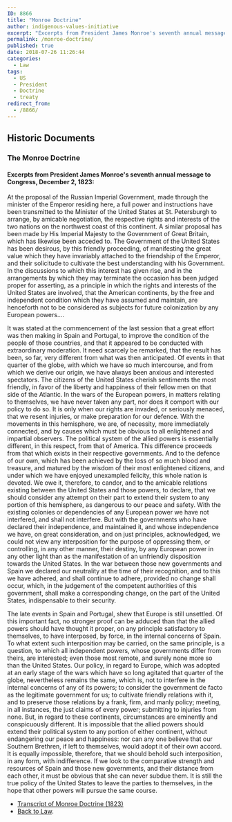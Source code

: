 ```yaml
---
ID: 8866
title: "Monroe Doctrine"
author: indigenous-values-initiative
excerpt: "Excerpts from President James Monroe's seventh annual message to Congress, December 2, 1823."
permalink: /monroe-doctrine/
published: true
date: 2018-07-26 11:26:44
categories:
  - Law
tags:
  - US
  - President
  - Doctrine
  - treaty
redirect_from:
  - /8866/
---
```

## Historic Documents
### The Monroe Doctrine

#### Excerpts from President James Monroe's seventh annual message to Congress, December 2, 1823:
At the proposal of the Russian Imperial Government, made through the minister of the Emperor residing here, a full power and instructions have been transmitted to the Minister of the United States at St. Petersburgh to arrange, by amicable negotiation, the respective rights and interests of the two nations on the northwest coast of this continent. A similar proposal has been made by His Imperial Majesty to the Government of Great Britain, which has likewise been acceded to. The Government of the United States has been desirous, by this friendly proceeding, of manifesting the great value which they have invariably attached to the friendship of the Emperor, and their solicitude to cultivate the best understanding with his Government. In the discussions to which this interest has given rise, and in the arrangements by which they may terminate the occasion has been judged proper for asserting, as a principle in which the rights and interests of the United States are involved, that the American continents, by the free and independent condition which they have assumed and maintain, are henceforth not to be considered as subjects for future colonization by any European powers....

It was stated at the commencement of the last session that a great effort was then making in Spain and Portugal, to improve the condition of the people of those countries, and that it appeared to be conducted with extraordinary moderation. It need scarcely be remarked, that the result has been, so far, very different from what was then anticipated. Of events in that quarter of the globe, with which we have so much intercourse, and from which we derive our origin, we have always been anxious and interested spectators. The citizens of the United States cherish sentiments the most friendly, in favor of the liberty and happiness of their fellow men on that side of the Atlantic. In the wars of the European powers, in matters relating to themselves, we have never taken any part, nor does it comport with our policy to do so. It is only when our rights are invaded, or seriously menaced, that we resent injuries, or make preparation for our defence. With the movements in this hemisphere, we are, of necessity, more immediately connected, and by causes which must be obvious to all enlightened and impartial observers. The political system of the allied powers is essentially different, in this respect, from that of America. This difference proceeds from that which exists in their respective governments. And to the defence of our own, which has been achieved by the loss of so much blood and treasure, and matured by the wisdom of their most enlightened citizens, and under which we have enjoyed unexampled felicity, this whole nation is devoted. We owe it, therefore, to candor, and to the amicable relations existing between the United States and those powers, to declare, that we should consider any attempt on their part to extend their system to any portion of this hemisphere, as dangerous to our peace and safety. With the existing colonies or dependencies of any European power we have not interfered, and shall not interfere. But with the governments who have declared their independence, and maintained it, and whose independence we have, on great consideration, and on just principles, acknowledged, we could not view any interposition for the purpose of oppressing them, or controlling, in any other manner, their destiny, by any European power in any other light than as the manifestation of an unfriendly disposition towards the United States. In the war between those new governments and Spain we declared our neutrality at the time of their recognition, and to this we have adhered, and shall continue to adhere, provided no change shall occur, which, in the judgement of the competent authorities of this government, shall make a corresponding change, on the part of the United States, indispensable to their security.

The late events in Spain and Portugal, shew that Europe is still unsettled. Of this important fact, no stronger proof can be adduced than that the allied powers should have thought it proper, on any principle satisfactory to themselves, to have interposed, by force, in the internal concerns of Spain. To what extent such interposition may be carried, on the same principle, is a question, to which all independent powers, whose governments differ from theirs, are interested; even those most remote, and surely none more so than the United States. Our policy, in regard to Europe, which was adopted at an early stage of the wars which have so long agitated that quarter of the globe, nevertheless remains the same, which is, not to interfere in the internal concerns of any of its powers; to consider the government de facto as the legitimate government for us; to cultivate friendly relations with it, and to preserve those relations by a frank, firm, and manly policy; meeting, in all instances, the just claims of every power; submitting to injuries from none. But, in regard to these continents, circumstances are eminently and conspicuously different. It is impossible that the allied powers should extend their political system to any portion of either continent, without endangering our peace and happiness: nor can any one believe that our Southern Brethren, if left to themselves, would adopt it of their own accord. It is equally impossible, therefore, that we should behold such interposition, in any form, with indifference. If we look to the comparative strength and resources of Spain and those new governments, and their distance from each other, it must be obvious that she can never subdue them. It is still the true policy of the United States to leave the parties to themselves, in the hope that other powers will pursue the same course.

- [Transcript of Monroe Doctrine (1823)](https://www.ourdocuments.gov/doc.php?flash=false&doc=23&page=transcript)
- [Back to Law](https://robo.run.place/law/).

